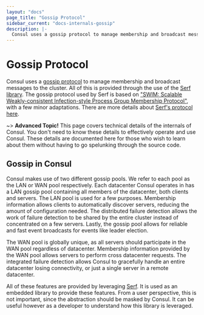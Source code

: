```yaml
---
layout: "docs"
page_title: "Gossip Protocol"
sidebar_current: "docs-internals-gossip"
description: |-
  Consul uses a gossip protocol to manage membership and broadcast messages to the cluster. All of this is provided through the use of the Serf library. The gossip protocol used by Serf is based on SWIM: Scalable Weakly-consistent Infection-style Process Group Membership Protocol, with a few minor adaptations.
---
```


# Gossip Protocol

Consul uses a [gossip protocol](http://en.wikipedia.org/wiki/Gossip_protocol)
to manage membership and broadcast messages to the cluster. All of this is provided
through the use of the [Serf library](https://www.serfdom.io/). The gossip protocol
used by Serf is based on
["SWIM: Scalable Weakly-consistent Infection-style Process Group Membership Protocol"](http://www.cs.cornell.edu/~asdas/research/dsn02-swim.pdf),
with a few minor adaptations. There are more details about [Serf's protocol here](https://www.serfdom.io/docs/internals/gossip.html).

~> **Advanced Topic!** This page covers technical details of
the internals of Consul. You don't need to know these details to effectively
operate and use Consul. These details are documented here for those who wish
to learn about them without having to go spelunking through the source code.

## Gossip in Consul

Consul makes use of two different gossip pools. We refer to each pool as the
LAN or WAN pool respectively. Each datacenter Consul operates in has a LAN gossip pool
containing all members of the datacenter, both clients and servers. The LAN pool is
used for a few purposes. Membership information allows clients to automatically discover
servers, reducing the amount of configuration needed. The distributed failure detection
allows the work of failure detection to be shared by the entire cluster instead of
concentrated on a few servers. Lastly, the gossip pool allows for reliable and fast
event broadcasts for events like leader election.

The WAN pool is globally unique, as all servers should participate in the WAN pool
regardless of datacenter. Membership information provided by the WAN pool allows
servers to perform cross datacenter requests. The integrated failure detection
allows Consul to gracefully handle an entire datacenter losing connectivity, or just
a single server in a remote datacenter.

All of these features are provided by leveraging [Serf](https://www.serfdom.io/). It
is used as an embedded library to provide these features. From a user perspective,
this is not important, since the abstraction should be masked by Consul. It can be useful
however as a developer to understand how this library is leveraged.
